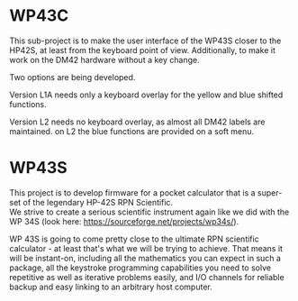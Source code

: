 # WP43C

This sub-project is to make the user interface of the WP43S closer to the HP42S, at least from the keyboard point of view. Additionally, to make it work on the DM42 hardware without a key change.

Two options are being developed. 

   Version L1A needs only a keyboard overlay for the yellow and blue shifted functions.

   Version L2 needs no keyboard overlay, as almost all DM42 labels are maintained. on L2 the blue functions are provided on a soft menu.


# WP43S

This project is to develop firmware for a pocket calculator that is a super-set of the legendary HP-42S RPN Scientific.  
We strive to create a serious scientific instrument again like we did with the WP 34S (look here: https://sourceforge.net/projects/wp34s/).

WP 43S is going to come pretty close to the ultimate RPN scientific calculator - at least that's what we will be trying to achieve. That means it will be instant-on, including all the mathematics you can expect in such a package, all the keystroke programming capabilities you need to solve repetitive as well as iterative problems easily, and I/O channels for reliable backup and easy linking to an arbitrary host computer.
